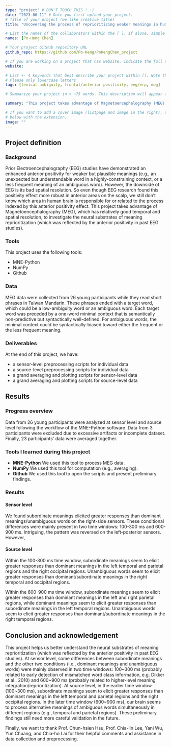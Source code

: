 ```yaml
---
type: "project" # DON'T TOUCH THIS ! :)
date: "2023-06-11" # Date you first upload your project.
# Title of your project (we like creative title)
title: "Uncovering the process of reprioritizing weaker meanings in human brain"

# List the names of the collaborators within the [ ]. If alone, simple put your name within []
names: [Po-Heng Chen]

# Your project GitHub repository URL
github_repo: https://github.com/Po-Heng/PoHengChen_project

# If you are working on a project that has website, indicate the full url including "https://" below or leave it empty.
website:

# List +- 4 keywords that best describe your project within []. Note that the project summary also involves a number of key words. Those are listed on top of the [github repository](https://github.com/PSY6983-2021/project_template), click `manage topics`.
# Please only lowercase letters
tags: [lexical ambiguity, frontal/anterior positivity, eeg/erp, meg]

# Summarize your project in < ~75 words. This description will appear at the top of your page and on the list page with other projects..

summary: "This project takes advantage of Magnetoencephalography (MEG), which has relatively good temporal and spatial resolution, to investigate the neural substrates of meaning reprioritization. MEG data were collected from 26 young participants while they read short phrases ending with either low-ambiguity words or ambiguous words in Taiwan Mandarin. Data were analyzed at sensor level and source level following the workflow of the MNE-Python software. [website]()."

# If you want to add a cover image (listpage and image in the right), add it to your directory and indicate the name
# below with the extension.
image: ""
---
```

<!-- This is an html comment and this won't appear in the rendered page. You are now editing the "content" area, the core of your description. Everything that you can do in markdown is allowed below. We added a couple of comments to guide your through documenting your progress. -->

## Project definition

### Background

Prior Electroencephalography (EEG) studies have demonstrated an enhanced anterior positivity for weaker but plausible meanings (e.g., an unexpected but understandable word in a highly-constraining context, or a less frequent meaning of an ambiguous word). However, the downside of EEG is its bad spatial resolution. So even though EEG research found this positivity effect more robust in anterior areas on the scalp, we still don’t know which area in human brain is responsible for or related to the process indexed by this anterior positivity effect. This project takes advantage of Magnetoencephalography (MEG), which has relatively good temporal and spatial resolution, to investigate the neural substrates of meaning reprioritization (which was reflected by the anterior positivity in past EEG studies).

### Tools

This project uses the following tools:
 * MNE-Python
 * NumPy
 * Github

### Data

MEG data were collected from 26 young participants while they read short phrases in Taiwan Mandarin. These phrases ended with a target word, which could be a low-ambiguity word or an ambiguous word. Each target word was preceded by a one-word minimal context that is semantically non-predictive but syntactically well-defined. For ambiguous words, the minimal context could be syntactically-biased toward either the frequent or the less frequent meaning.

### Deliverables

At the end of this project, we have:
  * a sensor-level preprocessing scripts for individual data
  * a source-level preprocessing scripts for individual data
  * a grand averaging and plotting scripts for sensor-level data
  * a grand averaging and plotting scripts for source-level data

## Results

### Progress overview

Data from 26 young participants were analyzed at sensor level and source level following the workflow of the MNE-Python software. Data from 3 participants were excluded due to excessive artifacts or incomplete dataset. Finally, 23 participants' data were averaged together.

### Tools I learned during this project

 * **MNE-Python** We used this tool to process MEG data.
 * **NumPy** We used this tool for computation (e.g., averaging).
 * **Github** We used this tool to open the scripts and present preliminary findings.

### Results

#### Sensor level

We found subordinate meanings elicited greater responses than dominant meanings/unambiguous words on the right-side sensors. These conditional differences were mainly present in two time windows: 100-300 ms and 600-900 ms. Intriguing, the pattern was reversed on the left-posterior sensors. However, 

#### Source level

Within the 100-300 ms time window, subordinate meanings seem to elicit greater responses than dominant meanings in the left temporal and parietal regions and the right occipital regions. Unambiguous words seem to elicit greater responses than dominant/subordinate meanings in the right temporal and occipital regions.

Within the 600-900 ms time window, subordinate meanings seem to elicit greater responses than dominant meanings in the left and right parietal regions, while dominant meanings seem to elicit greater responses than subordinate meanings in the left temporal regions. Unambiguous words seem to elicit greater responses than dominant/subordinate meanings in the right temporal regions.

## Conclusion and acknowledgement

This project helps us better understand the neural substrates of meaning reprioritization (which was reflected by the anterior positivity in past EEG studies). At sensor level, some differences between subordinate meanings and the other two conditions (i.e., dominant meanings and unambiguous words) were mainly observed in two time windows: 100~300 ms (probably related to early detection of mismatched word class information, e.g. Dikker et al., 2010) and 600~900 ms (probably related to higher-level meaning integration/reprioritization). At source level, in the earlier time window (100~300 ms), subordinate meanings seem to elicit greater responses than dominant meanings in the left temporal and parietal regions and the right occipital regions. In the later time window (600~900 ms), our brain seems to process alternative meanings of ambiguous words simultaneously in different regions (e.g., temporal and parietal regions). These preliminary findings still need more careful validation in the future.

Finally, we want to thank Prof. Chun-hsien Hsu, Prof. Chia-lin Lee, Yani Wu, Yun Chuang, and Chia-ho Lai for their helpful comments and assistance in data collection and preprocessing.